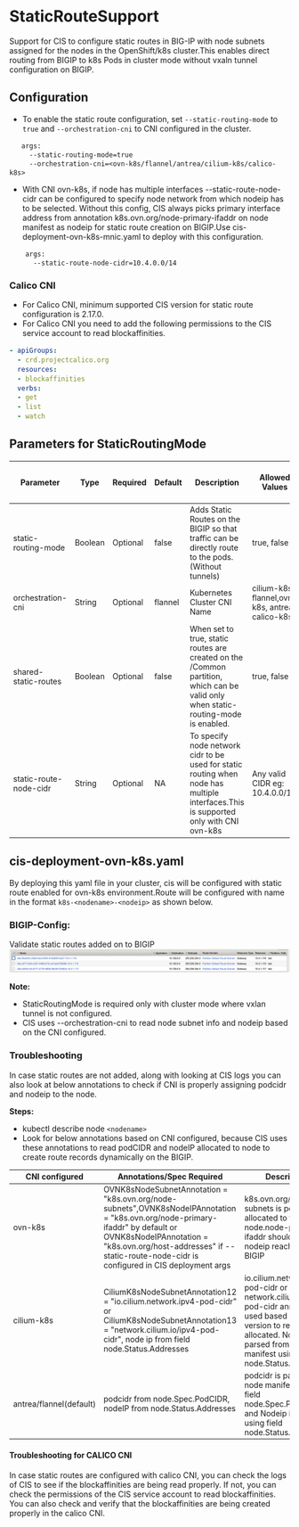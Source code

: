 # StaticRouteSupport

Support for CIS to configure static routes in BIG-IP with node subnets assigned for the nodes in the OpenShift/k8s cluster.This enables direct routing from BIGIP to k8s Pods in cluster mode without vxaln tunnel configuration on BIGIP.

## Configuration
* To enable the static route configuration, set ``--static-routing-mode`` to ``true`` and ``--orchestration-cni`` to CNI configured in the cluster.
```
   args:
     --static-routing-mode=true
     --orchestration-cni=<ovn-k8s/flannel/antrea/cilium-k8s/calico-k8s>
```
* With CNI ovn-k8s, if node has multiple interfaces --static-route-node-cidr can be configured to specify node network from which nodeip has to be selected. Without this config, CIS always picks primary interface address from annotation k8s.ovn.org/node-primary-ifaddr on node manifest as nodeip for static route creation on BIGIP.Use cis-deployment-ovn-k8s-mnic.yaml to deploy with this configuration.
```
    args:
      --static-route-node-cidr=10.4.0.0/14
```
### Calico CNI

* For Calico CNI, minimum supported CIS version for static route configuration is 2.17.0.
* For Calico CNI you need to add the following permissions to the CIS service account to read blockaffinities.

```yaml
- apiGroups:
  - crd.projectcalico.org
  resources:
  - blockaffinities
  verbs:
  - get
  - list
  - watch
```
## Parameters for StaticRoutingMode

| Parameter              | Type    | Required | Default | Description                                                                                                                          | Allowed Values                                  | Agent | Minimum Supported CIS Version |
|------------------------|---------|----------|---------|--------------------------------------------------------------------------------------------------------------------------------------|-------------------------------------------------|-------|-------------------------------|
| static-routing-mode    | Boolean | Optional | false   | Adds Static Routes on the BIGIP so that traffic can be directly route to the pods. (Without tunnels)                                 | true, false                                     | AS3   | 2.13.0                        |
| orchestration-cni      | String  | Optional | flannel | Kubernetes Cluster CNI Name                                                                                                          | cilium-k8s, flannel,ovn-k8s, antrea, calico-k8s | AS3   | 2.13.0                        |
| shared-static-routes   | Boolean | Optional | false   | When set to true, static routes are created on the /Common partition, which can be valid only when static-routing-mode is enabled.   | true, false                                     | AS3   | 2.14.0                        |
| static-route-node-cidr | String  | Optional | NA      | To specify node network cidr to be used for static routing when node has multiple interfaces.This is supported only with CNI ovn-k8s | Any valid CIDR eg: 10.4.0.0/14                  | AS3   | 2.15.0                        |


## cis-deployment-ovn-k8s.yaml

By deploying this yaml file in your cluster, cis will be configured with static route enabled for ovn-k8s environment.Route will be configured with name in the format ``k8s-<nodename>-<nodeip>`` as shown below.

### BIGIP-Config:

Validate static routes added on to BIGIP
![static_route config](static-route.png?raw=true "static route config")

**Note:**

* StaticRoutingMode is required only with cluster mode where vxlan tunnel is not configured.
* CIS uses --orchestration-cni to read node subnet info and nodeip based on the CNI configured.

### Troubleshooting

In case static routes are not added, along with looking at CIS logs you can also look at below annotations to check if CNI is properly assigning podcidr and nodeip to the node.

**Steps:**

* kubectl describe node ``<nodename>``
* Look for below annotations based on CNI configured, because CIS uses these annotations to read podCIDR and nodeIP allocated to node to create route records dynamically on the BIGIP.

| CNI configured          | Annotations/Spec Required                                                                                                                                                                                                                               | Description                                                                                                                                                                                                    |
|-------------------------|---------------------------------------------------------------------------------------------------------------------------------------------------------------------------------------------------------------------------------------------------------|----------------------------------------------------------------------------------------------------------------------------------------------------------------------------------------------------------------|
| ovn-k8s                 | OVNK8sNodeSubnetAnnotation = "k8s.ovn.org/node-subnets",OVNK8sNodeIPAnnotation = "k8s.ovn.org/node-primary-ifaddr" by default or OVNK8sNodeIPAnnotation = "k8s.ovn.org/host-addresses" if --static-route-node-cidr is configured in CIS deployment args | k8s.ovn.org/node-subnets is podCIDR allocated to the node.node-primary-ifaddr should have nodeip reachable from BIGIP                                                                                          |
| cilium-k8s              | CiliumK8sNodeSubnetAnnotation12 = "io.cilium.network.ipv4-pod-cidr" or CiliumK8sNodeSubnetAnnotation13 = "network.cilium.io/ipv4-pod-cidr", node ip from field node.Status.Addresses                                                                    | io.cilium.network.ipv4-pod-cidr or network.cilium.io/ipv4-pod-cidr annotation is used based on cilium version to read podcidr allocated. Nodeip is parsed from node manifest using field node.Status.Addresses | 
| antrea/flannel(default) | podcidr from node.Spec.PodCIDR, nodeIP from node.Status.Addresses                                                                                                                                                                                       | podcidr is parsed from node manifest using field node.Spec.PodCIDR and Nodeip is parsed using field node.Status.Addresses                                                                                      |

#### Troubleshooting for CALICO CNI

In case static routes are configured with calico CNI, you can check the logs of CIS to see if the blockaffinities are being read properly. If not, you can check the permissions of the CIS service account to read blockaffinities. You can also check and verify that the blockaffinities are being created properly in the calico CNI.



